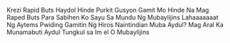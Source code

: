 Krezi Rapid Buts Haydol Hinde Purkit Gusyon Gamit Mo Hinde Na Mag Raped Buts Para Sabihen Ko Sayu Sa Mundu Ng Mubaylijins Lahaaaaaaat Ng Aytems Pwiding Gamitin Ng Hiros Naintindian Muba Aydul? Mag Aral Ka Munamabuti Aydul Tungkul sa Im el O Mubaylijins
